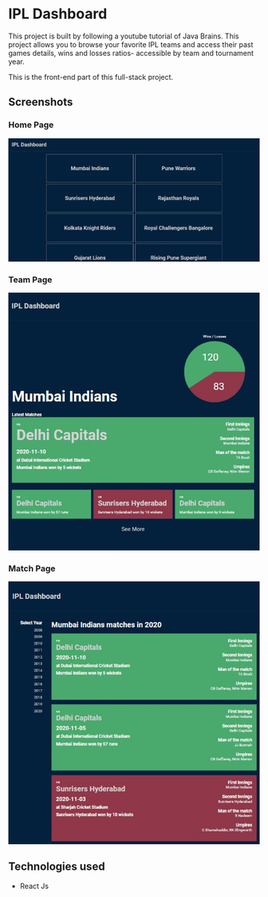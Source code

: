 # IPL Dashboard

This project is built by following a youtube tutorial of Java Brains. This project allows you to browse your favorite IPL teams and access their past games details, wins and losses ratios- accessible by team and tournament year.

This is the front-end part of this full-stack project.

## Screenshots

### Home Page

![Home Page](/README/homepage.jpg)

### Team Page

![Team Page](/README/teampage.jpg)

### Match Page

![Match Page](/README/matchpage.jpg)

## Technologies used

- React Js
